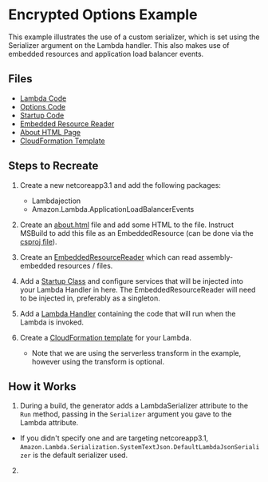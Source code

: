 # Encrypted Options Example

This example illustrates the use of a custom serializer, which is set using the Serializer argument on the Lambda handler.  This also makes use of embedded resources and application load balancer events.

## Files

- [Lambda Code](Handler.cs)
- [Options Code](Options.cs)
- [Startup Code](Startup.cs)
- [Embedded Resource Reader](EmbeddedResourceReader.cs)
- [About HTML Page](Resources/about.html)
- [CloudFormation Template](cloudformation.template.yml)

## Steps to Recreate

1. Create a new netcoreapp3.1 and add the following packages:

   - Lambdajection
   - Amazon.Lambda.ApplicationLoadBalancerEvents

2. Create an [about.html](./Resources/about.html) file and add some HTML to the file.  Instruct MSBuild to add this file as an EmbeddedResource (can be done via the [csproj file](./CustomSerializer.csproj)).


3. Create an [EmbeddedResourceReader](./EmbeddedResourceReader.cs) which can read assembly-embedded resources / files. 


4. Add a [Startup Class](Startup.cs) and configure services that will be injected into your Lambda Handler in here.  The EmbeddedResourceReader will need to be injected in, preferably as a singleton.

5. Add a [Lambda Handler](Handler.cs) containing the code that will run when the Lambda is invoked.

6. Create a [CloudFormation template](cloudformation.template.yml) for your Lambda.
   - Note that we are using the serverless transform in the example, however using the transform is optional.

## How it Works

1. During a build, the generator adds a LambdaSerializer attribute to the `Run` method, passing in the `Serializer` argument you gave to the Lambda attribute.  
  - If you didn't specify one and are targeting netcoreapp3.1, `Amazon.Lambda.Serialization.SystemTextJson.DefaultLambdaJsonSerializer` is the default serializer used. 
2. 